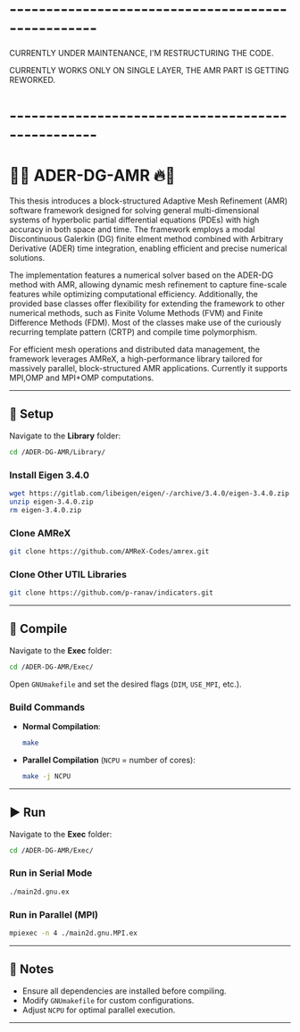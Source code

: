 # --------------------------------------------------
CURRENTLY UNDER MAINTENANCE, I'M RESTRUCTURING THE CODE.

CURRENTLY WORKS ONLY ON SINGLE LAYER, THE AMR PART IS GETTING REWORKED.
# --------------------------------------------------

# 🌊💨 ADER-DG-AMR 🔥🌌 

This thesis introduces a block-structured Adaptive Mesh Refinement (AMR) software framework designed for solving general multi-dimensional systems of hyperbolic partial differential equations (PDEs) with high accuracy in both space and time. The framework employs a modal Discontinuous Galerkin (DG) finite elment method combined with Arbitrary Derivative (ADER) time integration, enabling efficient and precise numerical solutions.

The implementation features a numerical solver based on the ADER-DG method with AMR, allowing dynamic mesh refinement to capture fine-scale features while optimizing computational efficiency. Additionally, the provided base classes offer flexibility for extending the framework to other numerical methods, such as Finite Volume Methods (FVM) and Finite Difference Methods (FDM). Most of the classes make use of the curiously recurring template pattern (CRTP) and compile time polymorphism.

For efficient mesh operations and distributed data management, the framework leverages AMReX, a high-performance library tailored for massively parallel, block-structured AMR applications. Currently it supports MPI,OMP and MPI+OMP computations.

---

## 🚀 **Setup**  

Navigate to the **Library** folder:  

```sh
cd /ADER-DG-AMR/Library/
```

### **Install Eigen 3.4.0**  

```sh
wget https://gitlab.com/libeigen/eigen/-/archive/3.4.0/eigen-3.4.0.zip
unzip eigen-3.4.0.zip
rm eigen-3.4.0.zip
```

### **Clone AMReX**  

```sh
git clone https://github.com/AMReX-Codes/amrex.git
```


### **Clone Other UTIL Libraries**  

```sh
git clone https://github.com/p-ranav/indicators.git
```

---

## 🔧 **Compile**  

Navigate to the **Exec** folder:  

```sh
cd /ADER-DG-AMR/Exec/
```

Open `GNUmakefile` and set the desired flags (`DIM`, `USE_MPI`, etc.).  

### **Build Commands**  

- **Normal Compilation**:  

  ```sh
  make
  ```

- **Parallel Compilation** (`NCPU` = number of cores):  

  ```sh
  make -j NCPU
  ```

---

## ▶️ **Run**  

Navigate to the **Exec** folder:  

```sh
cd /ADER-DG-AMR/Exec/
```

### **Run in Serial Mode**  

```sh
./main2d.gnu.ex
```

### **Run in Parallel (MPI)**  

```sh
mpiexec -n 4 ./main2d.gnu.MPI.ex
```

---

## 📜 **Notes**  

- Ensure all dependencies are installed before compiling.  
- Modify `GNUmakefile` for custom configurations.  
- Adjust `NCPU` for optimal parallel execution.  

---
